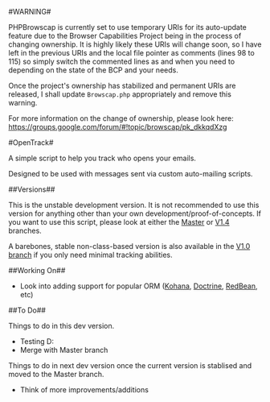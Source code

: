 #WARNING#

PHPBrowscap is currently set to use temporary URIs for its auto-update feature due to the Browser Capabilities Project being in the process of changing ownership. It is highly likely these URIs will change soon, so I have left in the previous URIs and the local file pointer as comments (lines 98 to 115) so simply switch the commented lines as and when you need to depending on the state of the BCP and your needs.

Once the project's ownership has stabilized and permanent URIs are released, I shall update `Browscap.php` appropriately and remove this warning.

For more information on the change of ownership, please look here: https://groups.google.com/forum/#!topic/browscap/pk_dkkqdXzg

#OpenTrack#

A simple script to help you track who opens your emails.

Designed to be used with messages sent via custom auto-mailing scripts.

##Versions##

This is the unstable development version. It is not recommended to use this version for anything other than your own development/proof-of-concepts. If you want to use this script, please look at either the [Master](https://github.com/Ultrabenosaurus/OpenTrack/) or [V1.4](https://github.com/Ultrabenosaurus/OpenTrack/tree/V1.4) branches.

A barebones, stable non-class-based version is also available in the [V1.0 branch](https://github.com/Ultrabenosaurus/OpenTrack/tree/V1.0) if you only need minimal tracking abilities.

##Working On##

* Look into adding support for popular ORM ([Kohana](https://github.com/kohana/orm), [Doctrine](http://www.doctrine-project.org), [RedBean](http://redbeanphp.com/), etc)

##To Do##

Things to do in this dev version.

* Testing D:
* Merge with Master branch

Things to do in next dev version once the current version is stablised and moved to the Master branch.

* Think of more improvements/additions
